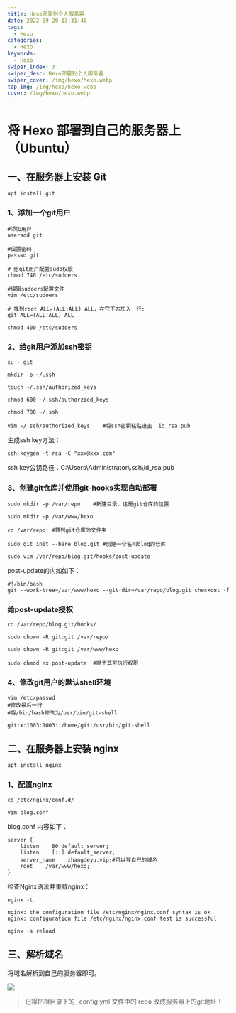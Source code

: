```yaml
---
title: Hexo部署到个人服务器
date: 2022-09-20 13:31:46
tags:
  - Hexo
categories:
  - Hexo
keywords:
  - Hexo
swiper_index: 3
swiper_desc: Hexo部署到个人服务器
swiper_cover: /img/hexo/hexo.webp
top_img: /img/hexo/hexo.webp
cover: /img/hexo/hexo.webp
---
```

# 将 Hexo 部署到自己的服务器上 （Ubuntu）

## 一、在服务器上安装 Git

```
apt install git
```

### 1、添加一个git用户

```
#添加用户
useradd git

#设置密码
passwd git

# 给git用户配置sudo权限
chmod 740 /etc/sudoers

#编辑sudoers配置文件
vim /etc/sudoers

# 找到root ALL=(ALL:ALL) ALL，在它下方加入一行:
git ALL=(ALL:ALL) ALL

chmod 400 /etc/sudoers
```

### 2、给git用户添加ssh密钥

```
su - git

mkdir -p ~/.ssh

touch ~/.ssh/authorized_keys

chmod 600 ~/.ssh/authorzied_keys

chmod 700 ~/.ssh

vim ~/.ssh/authorized_keys    #将ssh密钥粘贴进去  id_rsa.pub
```

生成ssh key方法：

```
ssh-keygen -t rsa -C "xxx@xxx.com"
```
ssh key公钥路径：C:\Users\Administrator\\.ssh\id_rsa.pub

### 3、创建git仓库并使用git-hooks实现自动部署

```
sudo mkdir -p /var/repo    #新建目录，这是git仓库的位置

sudo mkdir -p /var/www/hexo

cd /var/repo  #转到git仓库的文件夹

sudo git init --bare blog.git #创建一个名叫blog的仓库

sudo vim /var/repo/blog.git/hooks/post-update
```

post-update的内如如下：

```
#!/bin/bash
git --work-tree=/var/www/hexo --git-dir=/var/repo/blog.git checkout -f
```

### 给post-update授权

```
cd /var/repo/blog.git/hooks/

sudo chown -R git:git /var/repo/

sudo chown -R git:git /var/www/hexo

sudo chmod +x post-update  #赋予其可执行权限
```

### 4、修改git用户的默认shell环境

```
vim /etc/passwd
#修改最后一行
#将/bin/bash修改为/usr/bin/git-shell

git:x:1003:1003::/home/git:/usr/bin/git-shell
```

## 二、在服务器上安装 nginx

```
apt install nginx
```

### 1、配置nginx

```
cd /etc/nginx/conf.d/

vim blog.conf
```

blog.conf 内容如下：

```
server {
    listen    80 default_server;
    listen    [::] default_server;
    server_name    zhangdeyu.vip;#可以写自己的域名
    root    /var/www/hexo;
}
```

检查Nginx语法并重载nginx：

```
nginx -t

nginx: the configuration file /etc/nginx/nginx.conf syntax is ok
nginx: configuration file /etc/nginx/nginx.conf test is successful

nginx -s reload
```

## 三、解析域名

将域名解析到自己的服务器即可。

![](/img/hexo/7.png)

> 记得把根目录下的 _config.yml 文件中的 repo 改成服务器上的git地址！